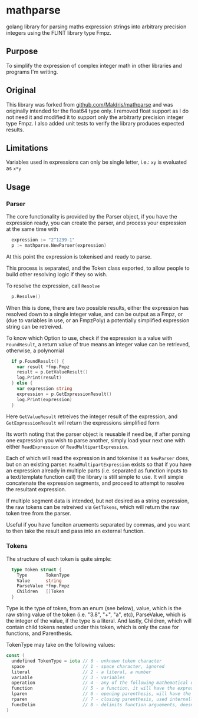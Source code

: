 # mathparse

golang library for parsing maths expression strings into arbitrary precision integers using the 
FLINT library type Fmpz.

## Purpose

To simplify the expression of complex integer math in other libraries and programs I'm writing.

## Original

This library was forked from [github.com/Maldris/mathparse](https://github.com/Maldris/mathparse)
and was originally intended for the float64 type only. I removed float support as I do not need it
and modified it to support only the arbitrarty precision integer type Fmpz. I also added unit tests
to verify the library produces expected results.

## Limitations

Variables used in expressions can only be single letter, i.e.: `xy` is evaluated as `x*y`

## Usage
### Parser
The core functionality is provided by the Parser object, if you have the expression ready, you can 
create the parser, and process your expression at the same time with

```go
  expression := "2^1239-1"
  p := mathparse.NewParser(expression)
```
At this point the expression is tokenised and ready to parse.

This process is separated, and the Token class exported, to allow people to build other resolving
logic if they so wish.

To resolve the expression, call `Resolve`

```go
  p.Resolve()
```

When this is done, there are two possible results, either the expression has resolved down to a 
single integer value, and can be output as a Fmpz, or (due to variables in use, or an FmpzPoly) a 
potentially simplified expression string can be retreived.

To know which Option to use, check if the expression is a value with `FoundResult`, a return value
of true means an integer value can be retrieved, otherwise, a polynomial

```go
  if p.FoundResult() {
    var result *fmp.Fmpz
    result = p.GetValueResult()
    log.Print(result)
  } else {
    var expression string
    expression = p.GetExpressionResult()
    log.Print(expression)
  }
```

Here `GetValueResult` retreives the integer result of the expression, and `GetExpressionResult` will
return the expressions simplified form


Its worth noting that the parser object is reusable if need be, if after parsing one expression you
wish to parse another, simply load your next one with either `ReadExpression` or `ReadMultipartExpression`.

Each of which will read the expression in and tokenise it as `NewParser` does, but on an existing
parser.
`ReadMultipartExpression` exists so that if you have an expression already in multiple parts (i.e.
separated as function inputs to a text/template function call) the library is still simple to use.
It will simple concatenate the expression segments, and proceed to attempt to resolve the resultant
expression.

If multiple segment data is intended, but not desired as a string expression, the raw tokens can be
retreived via `GetTokens`, which will return the raw token tree from the parser.

Useful if you have funciton aruements separated by commas, and you want to then take the result and
pass into an external function.


### Tokens

The structure of each token is quite simple:

```go
  type Token struct {
    Type       TokenType
    Value      string
    ParseValue *fmp.Fmpz
    Children   []Token
  }
```

Type is the type of token, from an enum (see below), value, which is the raw string value of the
token (i.e. "3.8", "+", "a", etc), ParseValue, which is the integer of the value, if the type is a
literal. And lastly, Children, which will contain child tokens nested under this token, which is
only the case for functions, and Parenthesis.

TokenType may take on the following values:

```go
const (
  undefined TokenType = iota // 0 - unknown token character
  space                      // 1 - space character, ignored
  literal                    // 2 - a literal, a number
  variable                   // 3 - variables
  operation                  // 4 - any of the following mathematical operations: * / + - ^ %
  function                   // 5 - a function, it will have the expression for its arguements as Child tokens
  lparen                     // 6 - opening parenthesis, will have the enclosed expression as Child tokens
  rparen                     // 7 - closing parenthesis, used internally, stripped in tree creation, used to mark the end of the current function or parenthesis
  funcDelim                  // 8 - delimits function arguements, doesnt do anything, but prevents, adjacent expressions being evaluated together
)
```

